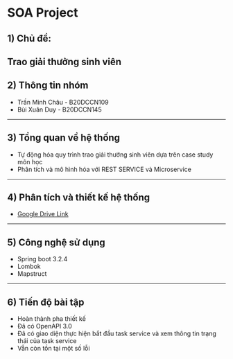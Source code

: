 # SOA Project
## 1) Chủ đề:
Trao giải thưởng sinh viên
--------------------------
## 2) Thông tin nhóm
- Trần Minh Châu - B20DCCN109
- Bùi Xuân Duy - B20DCCN145
--------------------------
## 3) Tổng quan về hệ thống
- Tự động hóa quy trình trao giải thưởng sinh viên dựa trên case study môn học
- Phân tích và mô hình hóa với REST SERVICE và Microservice
--------------------------
## 4) Phân tích và thiết kế hệ thống
- [Google Drive Link](https://drive.google.com/drive/folders/1nMU8IFJ-THkZgRT5Of3-iynewZmK7QgB?usp=sharing)
--------------------------
## 5) Công nghệ sử dụng
- Spring boot 3.2.4
- Lombok
- Mapstruct
--------------------------
## 6) Tiến độ bài tập
- Hoàn thành pha thiết kế
- Đã có OpenAPI 3.0
- Đã có giao diện thực hiện bắt đầu task service và xem thông tin trạng thái của task service
- Vẫn còn tồn tại một số lỗi

